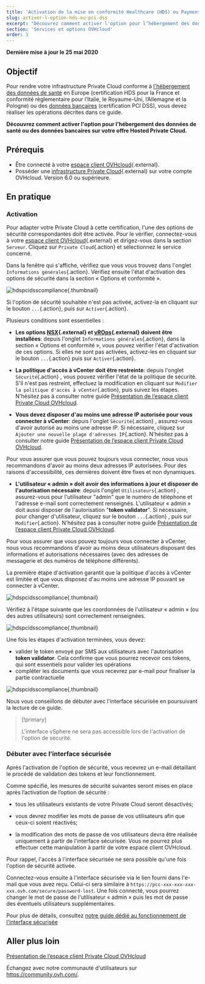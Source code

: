 ```yaml
---
title: 'Activation de la mise en conformité Healthcare (HDS) ou Payment Services (PCI DSS)'
slug: activer-l-option-hds-ou-pci-dss
excerpt: "Découvrez comment activer l'option pour l’hébergement des données de santé ou des données bancaires sur votre offre Hosted Private Cloud"
section: 'Services et options OVHcloud'
order: 3
---
```


**Dernière mise à jour le 25 mai 2020**

## Objectif

Pour rendre votre infrastructure Private Cloud conforme à [l'hébergement des données de santé](https://www.ovhcloud.com/fr/enterprise/products/hosted-private-cloud/safety-compliance/hds/) en Europe (certification HDS pour la France et conformité règlementaire pour l’Italie, le Royaume-Uni, l’Allemagne et la Pologne) ou des [données bancaires](https://www.ovhcloud.com/fr/enterprise/products/hosted-private-cloud/safety-compliance/pci-dss/) (certification PCI DSS), vous devez réaliser les opérations décrites dans ce guide.

**Découvrez comment activer l'option pour l'hébergement des données de santé ou des données bancaires sur votre offre Hosted Private Cloud.**

## Prérequis

* Être connecté à votre [espace client OVHcloud](https://www.ovh.com/auth/?action=gotomanager&from=https://www.ovh.com/fr/&ovhSubsidiary=fr){.external}.
* Posséder une [infrastructure Private Cloud](https://www.ovh.com/fr/public-cloud/instances/){.external} sur votre compte OVHcloud. Version 6.0 ou supérieure.

## En pratique

### Activation

Pour adapter votre Private Cloud à cette certification, l'une des options de sécurité correspondantes doit être activée. Pour le vérifier, connectez-vous à votre [espace client OVHcloud](https://www.ovh.com/auth/?action=gotomanager&from=https://www.ovh.com/fr/&ovhSubsidiary=fr){.external} et dirigez-vous dans la section `Serveur`. Cliquez sur `Private Cloud`{.action} et sélectionnez le service concerné.

Dans la fenêtre qui s'affiche, vérifiez que vous vous trouvez dans l'onglet `Informations générales`{.action}. Vérifiez ensuite l'état d'activation des options de sécurité dans la section « Options et conformité ».

![hdspcidsscompliance](images/compliancesddc01.png){.thumbnail}

Si l'option de sécurité souhaitée n'est pas activée, activez-la en cliquant sur le bouton `...`{.action}, puis sur `Activer`{.action}. 

Plusieurs conditions sont essentielles :

- **Les options [NSX](https://www.ovhcloud.com/fr/enterprise/products/hosted-private-cloud/nsx-datacenter-vsphere/){.external} et [vROps](https://www.ovhcloud.com/fr/enterprise/products/hosted-private-cloud/vrops/){.external} doivent être installées**: depuis l'onglet `Informations générales`{.action}, dans la section « Options et conformité », vous pouvez vérifier l'état d'activation de ces options. Si elles ne sont pas activées, activez-les en cliquant sur le bouton `...`{.action} puis sur `Activer`{.action}.

- **La politique d'accès à vCenter doit être restreinte**: depuis l'onglet `Sécurité`{.action} , vous pouvez vérifier l'état de la politique de sécurité. S'il n'est pas restreint, effectuez la modification en cliquant sur `Modifier la politique d'accès à vCenter`{.action}, puis suivez les étapes. N'hésitez pas à consulter notre guide [Présentation de l’espace client Private Cloud OVHcloud](../manager-ovh-private-cloud/).

- **Vous devez disposer d'au moins une adresse IP autorisée pour vous connecter à vCenter**: depuis l'onglet `Sécurité`{.action} , assurez-vous d'avoir autorisé au moins une adresse IP. Si nécessaire, cliquez sur `Ajouter une nouvelle plage d'adresses IP`{.action}. N'hésitez pas à consulter notre guide [Présentation de l’espace client Private Cloud OVHcloud](../manager-ovh-private-cloud/).

Pour vous assurer que vous pouvez toujours vous connecter, nous vous recommandons d'avoir au moins deux adresses IP autorisées. Pour des raisons d'accessibilité, ces dernières doivent être fixes et non dynamiques.

- **L'utilisateur « admin » doit avoir des informations à jour et disposer de l'autorisation nécessaire**: depuis l'onglet `Utilisateurs`{.action} , assurez-vous pour l'utilisateur "admin" que le numéro de téléphone et l'adresse e-mail sont correctement renseignés. L'utilisateur « admin » doit aussi disposer de l'autorisation "**token validator**". Si nécessaire, pour changer d'utilisateur, cliquez sur le bouton `...`{.action} , puis sur `Modifier`{.action}. N'hésitez pas à consulter notre guide [Présentation de l’espace client Private Cloud OVHcloud](../manager-ovh-private-cloud/).

Pour vous assurer que vous pouvez toujours vous connecter à vCenter, nous vous recommandons d'avoir au moins deux utilisateurs disposant des informations et autorisations nécessaires (avec des adresses de messagerie et des numéros de téléphone différents).

La première étape d'activation garantit que la politique d'accès à vCenter est limitée et que vous disposez d'au moins une adresse IP pouvant se connecter à vCenter.

![hdspcidsscompliance](images/compliancesddc02.png){.thumbnail}

Vérifiez à l'étape suivante que les coordonnées de l'utilisateur « admin » (ou des autres utilisateurs) sont correctement renseignées.

![hdspcidsscompliance](images/compliancesddc03.png){.thumbnail}

Une fois les étapes d'activation terminées, vous devez:

- valider le token envoyé par SMS aux utilisateurs avec l'autorisation **token validator**. Cela confirme que vous pourrez recevoir ces tokens, qui sont essentiels pour valider les opérations
- compléter les documents que vous recevrez par e-mail pour finaliser la partie contractuelle

![hdspcidsscompliance](images/compliancesddc04.png){.thumbnail}

Nous vous conseillons de débuter avec l'interface sécurisée en poursuivant la lecture de ce guide. 

> [!primary]
>
>  L'interface vSphere ne sera pas accessible lors de l'activation de l'option de sécurité.
>

### Débuter avec l'interface sécurisée

Après l'activation de l'option de sécurité, vous recevrez un e-mail détaillant le procédé de validation des tokens et leur fonctionnement.

Comme spécifié, les mesures de sécurité suivantes seront mises en place après l’activation de l’option de sécurité :

- tous les utilisateurs existants de votre Private Cloud seront désactivés;

- vous devrez modifier les mots de passe de vos utilisateurs afin que ceux-ci soient réactivés;

- la modification des mots de passe de vos utilisateurs devra être réalisée uniquement à partir de l'interface sécurisée. Vous ne pourrez plus effectuer cette manipulation à partir de votre espace client OVHcloud.

Pour rappel, l'accès à l'interface sécurisée ne sera possible qu'une fois l'option de sécurité activée.
 
Connectez-vous ensuite à l'interface sécurisée via le lien fourni dans l'e-mail que vous avez reçu. Celui-ci sera similaire à `https://pcc-xxx-xxx-xxx-xxx.ovh.com/secure/password-lost`. Une fois connecté, vous pourrez changer le mot de passe de l'utilisateur « admin » puis les mot de passe des éventuels utilisateurs supplémentaires.

Pour plus de détails, consultez [notre guide dédié au fonctionnement de l'interface sécurisée](../interface-secure/)

## Aller plus loin

[Présentation de l’espace client Private Cloud OVHcloud](../manager-ovh-private-cloud/)

Échangez avec notre communauté d'utilisateurs sur <https://community.ovh.com/>.

